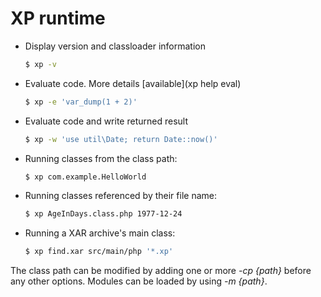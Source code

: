 # XP runtime

* Display version and classloader information
  ```sh
  $ xp -v
  ```
* Evaluate code. More details [available](xp help eval)
  ```sh
  $ xp -e 'var_dump(1 + 2)'
  ```
* Evaluate code and write returned result
  ```sh
  $ xp -w 'use util\Date; return Date::now()'
  ```
* Running classes from the class path:
  ```sh
  $ xp com.example.HelloWorld
  ```
* Running classes referenced by their file name:
  ```sh
  $ xp AgeInDays.class.php 1977-12-24
  ```
* Running a XAR archive's main class:
  ```sh
  $ xp find.xar src/main/php '*.xp'
  ```

The class path can be modified by adding one or more *-cp {path}*
before any other options. Modules can be loaded by using *-m {path}*.


